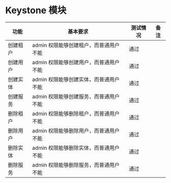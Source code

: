 # Keystone 模块

|功能|基本要求|测试情况|备注|
|----|--------|--------|----|
|创建租户|admin 权限能够创建租户，而普通用户不能|通过||
|创建用户|admin 权限能够创建用户，而普通用户不能|通过||
|创建实体|admin 权限能够创建实体，而普通用户不能|通过||
|创建服务|admin 权限能够创建服务，而普通用户不能|通过||
|删除租户|admin 权限能够删除租户，而普通用户不能|通过||
|删除用户|admin 权限能够删除用户，而普通用户不能|通过||
|删除实体|admin 权限能够删除实体，而普通用户不能|通过||
|删除服务|admin 权限能够删除服务，而普通用户不能|通过||

